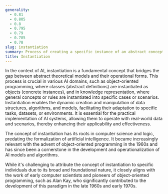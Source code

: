 ```yaml
---
generality:
  - 0.81
  - 0.805
  - 0.8
  - 0.795
  - 0.79
  - 0.785
  - 0.78
slug: instantiation
summary: Process of creating a specific instance of an abstract concept, algorithm, or data structure, allowing for its practical use and application.
title: Instantiation
---
```


In the context of AI, instantiation is a fundamental concept that bridges the gap between abstract theoretical models and their operational forms. This process is crucial in various AI domains, such as object-oriented programming, where classes (abstract definitions) are instantiated as objects (concrete instances), and in knowledge representation, where general concepts or rules are instantiated into specific cases or scenarios. Instantiation enables the dynamic creation and manipulation of data structures, algorithms, and models, facilitating their adaptation to specific tasks, datasets, or environments. It is essential for the practical implementation of AI systems, allowing them to operate with real-world data and scenarios, thereby enhancing their applicability and effectiveness.

The concept of instantiation has its roots in computer science and logic, predating the formalization of artificial intelligence. It became increasingly relevant with the advent of object-oriented programming in the 1960s and has since been a cornerstone in the development and operationalization of AI models and algorithms.

While it's challenging to attribute the concept of instantiation to specific individuals due to its broad and foundational nature, it closely aligns with the work of early computer scientists and pioneers of object-oriented programming, such as Alan Kay, who significantly contributed to the development of this paradigm in the late 1960s and early 1970s.
